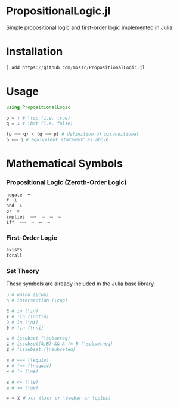 # PropositionalLogic.jl

Simple propositional logic and first-order logic implemented in Julia.


# Installation

```julia
] add https://github.com/mossr/PropositionalLogic.jl
```


# Usage

```julia
using PropositionalLogic

p = ⊤ # \top (i.e. true)
q = ⊥ # \bot (i.e. false)

(p ⟹ q) ∧ (q ⟹ p) # definition of biconditional
p ⟺ q # equivalent statement as above
```



# Mathematical Symbols

### Propositional Logic (Zeroth-Order Logic)
```julia
negate  ¬
⊤  ⊥
and  ∧
or  ∨
implies  ⟹  ⇒  ⟶  →
iff  ⟺  ⇔  ⟷  ↔
```


### First-Order Logic
```julia
exists
forall
```


### Set Theory
These symbols are already included in the Julia base library.
```julia
∪ # union (\cup)
∩ # intersection (\cap)

∈ # in (\in)
∉ # !in (\notin)
∋ # in (\ni)
∌ # !in (\nni)

⊆ # issubset (\subseteq)
⊊ # issubset(A,B) && A != B (\subsetneq)
⊈ # !issubset (\nsubseteq)

≡ # === (\equiv)
≢ # !== (\nequiv)
≠ # != (\ne)

≤ # <= (\le)
≥ # >= (\ge)

⊕ = ⊻ # xor (\xor or \veebar or \oplus)
```